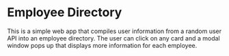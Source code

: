 # Employee Directory
This is a simple web app that compiles user information from a random user API into an employee 
directory. The user can click on any card and a modal window pops up that 
displays more information for each employee. 
